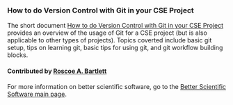 ### How to do Version Control with Git in your CSE Project

The short document [How to do Version Control with Git in your CSE Project](https://ideas-productivity.org/wordpress/wp-content/uploads/2016/12/IDEAS-VCHowToVersionControlwithGit-V0.2.pdf) provides an overview of the usage of Git for a CSE project (but is also applicable to other types of projects).  Topics coverted include basic git setup, tips on learning git, basic tips for using git, and git workflow building blocks.

#### Contributed by [Roscoe A. Bartlett](http://www.cs.sandia.gov/cr-rabartl)

For more information on better scientific software, go to the [Better Scientific Software main page](http://betterscientificsoftware.info).

<!---
Publish: yes
Categories: development
Topics: version control
Tags: document, howto
Level: 2
Prerequisites: defaults
Aggregate: none
--->
